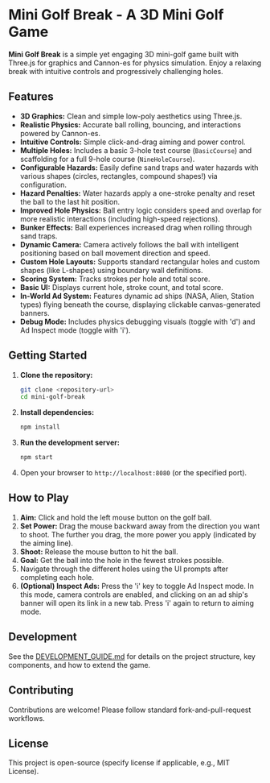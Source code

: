 # Mini Golf Break - A 3D Mini Golf Game

**Mini Golf Break** is a simple yet engaging 3D mini-golf game built with Three.js for graphics and Cannon-es for physics simulation. Enjoy a relaxing break with intuitive controls and progressively challenging holes.

## Features

*   **3D Graphics:** Clean and simple low-poly aesthetics using Three.js.
*   **Realistic Physics:** Accurate ball rolling, bouncing, and interactions powered by Cannon-es.
*   **Intuitive Controls:** Simple click-and-drag aiming and power control.
*   **Multiple Holes:** Includes a basic 3-hole test course (`BasicCourse`) and scaffolding for a full 9-hole course (`NineHoleCourse`).
*   **Configurable Hazards:** Easily define sand traps and water hazards with various shapes (circles, rectangles, compound shapes!) via configuration.
*   **Hazard Penalties:** Water hazards apply a one-stroke penalty and reset the ball to the last hit position.
*   **Improved Hole Physics:** Ball entry logic considers speed and overlap for more realistic interactions (including high-speed rejections).
*   **Bunker Effects:** Ball experiences increased drag when rolling through sand traps.
*   **Dynamic Camera:** Camera actively follows the ball with intelligent positioning based on ball movement direction and speed.
*   **Custom Hole Layouts:** Supports standard rectangular holes and custom shapes (like L-shapes) using boundary wall definitions.
*   **Scoring System:** Tracks strokes per hole and total score.
*   **Basic UI:** Displays current hole, stroke count, and total score.
*   **In-World Ad System:** Features dynamic ad ships (NASA, Alien, Station types) flying beneath the course, displaying clickable canvas-generated banners.
*   **Debug Mode:** Includes physics debugging visuals (toggle with 'd') and Ad Inspect mode (toggle with 'i').

## Getting Started

1.  **Clone the repository:**
    ```bash
    git clone <repository-url>
    cd mini-golf-break
    ```
2.  **Install dependencies:**
    ```bash
    npm install
    ```
3.  **Run the development server:**
    ```bash
    npm start
    ```
4.  Open your browser to `http://localhost:8080` (or the specified port).

## How to Play

1.  **Aim:** Click and hold the left mouse button on the golf ball.
2.  **Set Power:** Drag the mouse backward away from the direction you want to shoot. The further you drag, the more power you apply (indicated by the aiming line).
3.  **Shoot:** Release the mouse button to hit the ball.
4.  **Goal:** Get the ball into the hole in the fewest strokes possible.
5.  Navigate through the different holes using the UI prompts after completing each hole.
6.  **(Optional) Inspect Ads:** Press the 'i' key to toggle Ad Inspect mode. In this mode, camera controls are enabled, and clicking on an ad ship's banner will open its link in a new tab. Press 'i' again to return to aiming mode.

## Development

See the [DEVELOPMENT_GUIDE.md](docs/development-guide.md) for details on the project structure, key components, and how to extend the game.

## Contributing

Contributions are welcome! Please follow standard fork-and-pull-request workflows.

## License

This project is open-source (specify license if applicable, e.g., MIT License).
